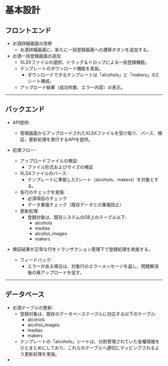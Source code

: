 # 基本設計
## **フロントエンド**
- お酒詳細画面の改修
    - お酒詳細画面に、新たに一括登録画面への遷移ボタンを追加する。
- お酒一括登録画面の追加
    - XLSXファイルの選択、ドラッグ＆ドロップによる一括登録機能。
    - テンプレートのダウンロード機能を実装。
        - ダウンロードできるテンプレートは「alcohols」と「makers」の2シート構成。
    - アップロード結果（成功件数、エラー内容）の表示。
---
## **バックエンド**
- API提供:
    - 管理画面からアップロードされたXLSXファイルを受け取り、パース、検証、更新処理を実行するAPIを提供。
- 処理フロー:
    - アップロードファイルの検証:
        - ファイル形式およびサイズの検証
    - XLSXファイルのパース:
        - テンプレートに準拠した2シート（alcohols、makers）を対象とする。
    - 各行のチェックを実施:
        - 必須項目のチェック
        - データ重複チェック（既存データとの重複防止）
    - 更新処理:
        - 登録対象は、既存システムのDB上のテーブル以下:
            - alcohols
            - medias
            - alcohol_images
            - makers

- 検証結果が正常な行をトランザクション管理下で登録処理を実施する。


    - フィードバック:
        - エラーがある場合は、対象行のエラーメッセージを返し、問題解消後の再アップロードを促す。
---
## **データベース**
- お酒テーブルの更新:
    - 登録対象は、既存のデータベーステーブルに対応する以下のテーブル:
        - alcohols
        - alcohol_images
        - medias
        - makers
    - テンプレートの「alcohols」シートは、分割管理されていた各種情報をひとまとめにしており、これらのテーブルへ適切にマッピングされるよう更新処理を実施。
- 

